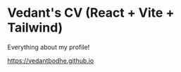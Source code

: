 # Vedant's CV (React + Vite + Tailwind)

Everything about my profile!

https://vedantbodhe.github.io
